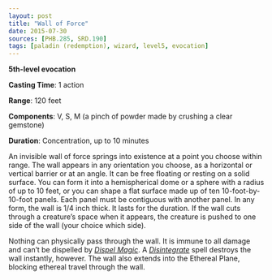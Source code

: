 ```yaml
---
layout: post
title: "Wall of Force"
date: 2015-07-30
sources: [PHB.285, SRD.190]
tags: [paladin (redemption), wizard, level5, evocation]
---
```


**5th-level evocation**

**Casting Time**: 1 action

**Range**: 120 feet

**Components**: V, S, M (a pinch of powder made by crushing a clear gemstone)

**Duration**: Concentration, up to 10 minutes

An invisible wall of force springs into existence at a point you choose within range. The wall appears in any orientation you choose, as a horizontal or vertical barrier or at an angle. It can be free floating or resting on a solid surface. You can form it into a hemispherical dome or a sphere with a radius of up to 10 feet, or you can shape a flat surface made up of ten 10-foot-by-10-foot panels. Each panel must be contiguous with another panel. In any form, the wall is 1/4 inch thick. It lasts for the duration. If the wall cuts through a creature’s space when it appears, the creature is pushed to one side of the wall (your choice which side).

Nothing can physically pass through the wall. It is immune to all damage and can’t be dispelled by *[Dispel Magic](dispel-magic)*. A *[Disintegrate](disintegrate)* spell destroys the wall instantly, however. The wall also extends into the Ethereal Plane, blocking ethereal travel through the wall.

